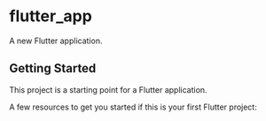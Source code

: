# flutter_app

A new Flutter application.

## Getting Started

This project is a starting point for a Flutter application.

A few resources to get you started if this is your first Flutter project:
